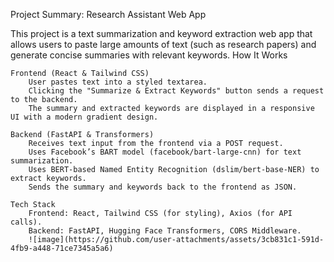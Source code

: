 Project Summary: Research Assistant Web App

This project is a text summarization and keyword extraction web app that allows users to paste large amounts of text (such as research papers) and generate concise summaries with relevant keywords.
How It Works

    Frontend (React & Tailwind CSS)
        User pastes text into a styled textarea.
        Clicking the "Summarize & Extract Keywords" button sends a request to the backend.
        The summary and extracted keywords are displayed in a responsive UI with a modern gradient design.

    Backend (FastAPI & Transformers)
        Receives text input from the frontend via a POST request.
        Uses Facebook’s BART model (facebook/bart-large-cnn) for text summarization.
        Uses BERT-based Named Entity Recognition (dslim/bert-base-NER) to extract keywords.
        Sends the summary and keywords back to the frontend as JSON.

    Tech Stack
        Frontend: React, Tailwind CSS (for styling), Axios (for API calls).
        Backend: FastAPI, Hugging Face Transformers, CORS Middleware.
        ![image](https://github.com/user-attachments/assets/3cb831c1-591d-4fb9-a448-71ce7345a5a6)

